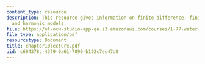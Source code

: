 ```yaml
---
content_type: resource
description: This resource gives information on finite difference, finite element,
  and harmonic models.
file: https://ol-ocw-studio-app-qa.s3.amazonaws.com/courses/1-77-water-quality-control-spring-2006/c604378c43f90a617890b192c7ec47d8_chapter10lecture.pdf
file_type: application/pdf
resourcetype: Document
title: chapter10lecture.pdf
uid: c604378c-43f9-0a61-7890-b192c7ec47d8
---
```

